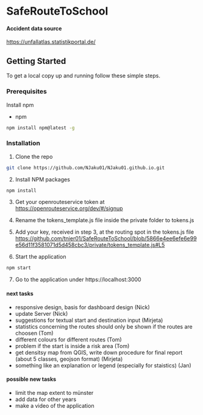 # SafeRouteToSchool

#### Accident data source
https://unfallatlas.statistikportal.de/

## Getting Started


To get a local copy up and running follow these simple steps.

### Prerequisites

Install npm
* npm
```sh
npm install npm@latest -g
```

### Installation

1. Clone the repo
```sh
git clone https://github.com/NJaku01/NJaku01.github.io.git
```
2. Install NPM packages
```sh
npm install
```

3. Get your openrouteservice token at https://openrouteservice.org/dev/#/signup

4. Rename the tokens_template.js file inside the private folder to tokens.js

5. Add your key, received in step 3, at the routing spot in the tokens.js file https://github.com/tnier01/SafeRouteToSchool/blob/5866e4ee6efe6e99e56d11f3581071d5d458cbc3/private/tokens_template.js#L5

6. Start the application
```sh
npm start
```

7. Go to the application under https://localhost:3000

#### next tasks 
- responsive design, basis for dashboard design (Nick) 
- update Server (Nick)
- suggestions for textual start and destination input (Mirjeta)
- statistics concerning the routes should only be shown if the routes are choosen (Tom)
- different colours for different routes (Tom)
- problem if the start is inside a risk area (Tom)
- get densitsy map from QGIS, write down procedure for final report (about 5 classes, geojson format) (Mirjeta)
- something like an explanation or legend (especially for staistics) (Jan)

#### possible new tasks 
- limit the map extent to münster 
- add data for other years 
- make a video of the application 
